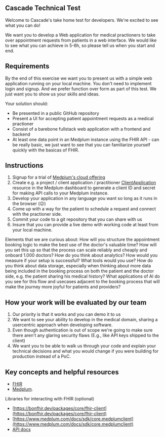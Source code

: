 ## Cascade Technical Test

Welcome to Cascade's take home test for developers. We're excited to see what you can do!

We want you to develop a Web application for medical practioners to take over appointment requests from patients in a web interface. We would like to see what you can achieve in 5-6h, so please tell us when you start and end. 

## Requirements

By the end of this exercise we want you to present us with a simple web application running on your local machine. You don't need to implement login and signup. And we prefer function over form as part of this test. We just want you to show us your skills and ideas.

Your solution should:

- Be presented in a public GitHub repository
- Present a UI for accepting patient appointment requests as a medical practioner
- Consist of a barebone fullstack web application with a frontend and backend
- At least one data point in an Medplum instance using the FHIR API - can be really basic, we just want to see that you can familiarize yourself quickly with the basicas of FHIR.

## Instructions

1. Signup for a trial of [Medplum's cloud offering](https://app.medplum.com/)
2. Create e.g. a project / client application / practitioner [ClientApplication](https://www.medplum.com/docs/api/fhir/medplum/clientapplication) resource in the Medplum dashboard to generate a client ID and secret for making API calls to your Medplum instance. 
4. Develop your application in any language you want so long as it runs in the browser (😉)
5. Come up with a way for the patient to schedule a request and connect with the practioner side. 
6. Commit your code to a git repository that you can share with us
4. Insure that you can provide a live demo with working code at least from your local machine.

Elements that we are curious about: 
How will you structure the appointment booking logic to make the best use of the doctor's valuable time? 
How will you set this up so that the process can scale reliably and cheaply and onboard 1.000 doctors? 
How do you think about analytics? How would you measure if your setup is successful? What tools would you use? 
How do you think about data storage, especially when thinking about more data being included in the booking process on both the patient and the doctor side, e.g. the patient sharing his medical history? 
What applications of AI do you see for this flow and usecases adjacent to the booking process that will make the journey more joyful for patients and providers?  

## How your work will be evaluated by our team

1. Our priority is that it works and you can demo it to us
2. We want to see your ability to develop in the medical domain, sharing a usercentric approach when developing software.
3. Even though authentication is out of scope we're going to make sure there aren't any glaring security flaws (E.g., like API keys shipped to the client)
4. We want you to be able to walk us through your code and explain your technical decisions and what you would change if you were building for production instead of a PoC.

## Key concepts and helpful resources

- [FHIR](https://www.medplum.com/docs/fhir-basics)
- [Medplum](https://www.medplum.com/docs).

Libraries for interacting with FHIR (optional)

- [https://bonfhir.dev/packages/core/fhir-client](https://bonfhir.dev/packages/core/fhir-client)
- [https://www.medplum.com/docs/sdk/core.medplumclient](https://www.medplum.com/docs/sdk/core.medplumclient)
- [API docs](https://www.medplum.com/docs/api)

